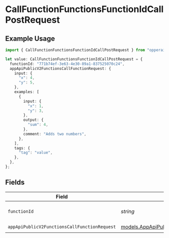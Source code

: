 # CallFunctionFunctionsFunctionIdCallPostRequest

## Example Usage

```typescript
import { CallFunctionFunctionsFunctionIdCallPostRequest } from "opperai/models/operations";

let value: CallFunctionFunctionsFunctionIdCallPostRequest = {
  functionId: "771b74ef-3e63-4e30-89a1-837525070c24",
  appApiPublicV2FunctionsCallFunctionRequest: {
    input: {
      "x": 4,
      "y": 5,
    },
    examples: [
      {
        input: {
          "x": 1,
          "y": 3,
        },
        output: {
          "sum": 4,
        },
        comment: "Adds two numbers",
      },
    ],
    tags: {
      "tag": "value",
    },
  },
};
```

## Fields

| Field                                                                                                           | Type                                                                                                            | Required                                                                                                        | Description                                                                                                     |
| --------------------------------------------------------------------------------------------------------------- | --------------------------------------------------------------------------------------------------------------- | --------------------------------------------------------------------------------------------------------------- | --------------------------------------------------------------------------------------------------------------- |
| `functionId`                                                                                                    | *string*                                                                                                        | :heavy_check_mark:                                                                                              | The id of the function to call                                                                                  |
| `appApiPublicV2FunctionsCallFunctionRequest`                                                                    | [models.AppApiPublicV2FunctionsCallFunctionRequest](../../models/appapipublicv2functionscallfunctionrequest.md) | :heavy_check_mark:                                                                                              | N/A                                                                                                             |